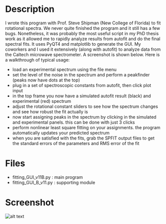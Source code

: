 # Description
I wrote this program with Prof. Steve Shipman (New College of Florida) to fit rotational spectra. We never quite finished the program and it still has a few bugs. Nonetheless, it was probably the most useful script in my PhD thesis work as it allowed me to rapidly analyze results from autofit and do the final spectral fits. It uses PyQT4 and matplotlib to generate the GUI. My coworkers and I used it extensively (along with autofit) to analyze data from the Caltech microwave spectrometer. A screenshot is shown below. Here is a walkthrough of typical usage:

* load an experimental spectrum using the file menu
* set the level of the noise in the spectrum and perform a peakfinder (peaks now have dots at the top)
* plug in a set of spectroscopic constants from autofit, then click plot input
* in the top frame you now have a simulated autofit result (black) and experimental (red) spectrum
* adjust the rotational constant sliders to see how the spectrum changes and see how robust the fit actually is
* now start assigning peaks in the spectrum by clicking in the simulated and experimental panels. this can be done with just 3 clicks
* perform nonlinear least square fitting on your assignments. the program automatically updates your predicted spectrum
* when you are satisfied with the fits, grab the SPFIT output files to get the standard errors of the parameters and RMS error of the fit

# Files

* fitting_GUI_v11B.py : main program
* fitting_GUI_B_v11.py : supporting module

# Screenshot


![alt text](https://github.com/iafinn/science_projects/blob/master/rot_spectra_fitting_GUI/screenshot.png)
